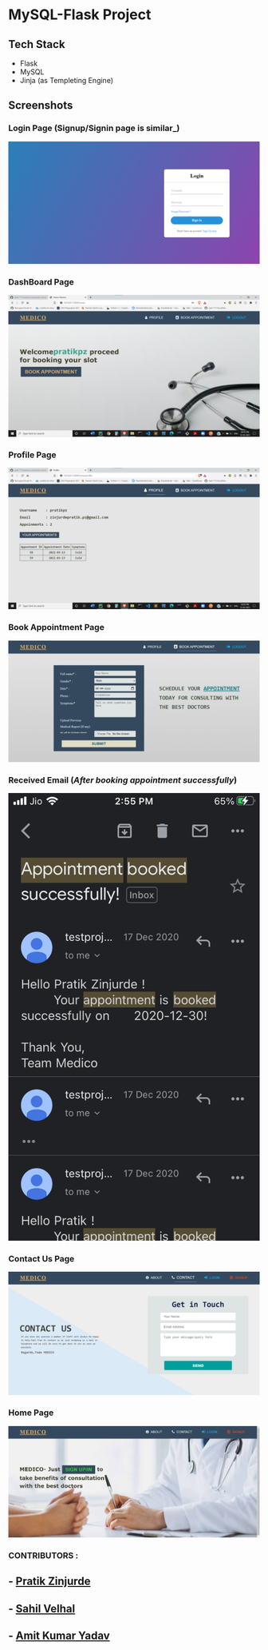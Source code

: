 <h1> MySQL-Flask Project </h1> 

## Tech Stack 
* Flask
* MySQL
* Jinja (as Templeting Engine)

## Screenshots
### Login Page (Signup/Signin page is similar_)
<img src="Screenshots/login.png" alt="Login Page">

### DashBoard Page
<img src="Screenshots\1.png" alt="Dashboard Page">

### Profile Page 
<img src="Screenshots\2.png" alt="Profile Page">

### Book Appointment Page 
<img src="Screenshots\bookAppointment.png" alt="Book Appointment Page">

### Received Email (_After booking appointment successfully_)
<img src="Screenshots\IMG-2198.PNG" alt="Email Pic">

### Contact Us Page 
<img src="Screenshots/contact.png" alt="Contact Us Page">

### Home Page 
<img src="Screenshots/index.png" alt="Home Page">


### CONTRIBUTORS :
## - [Pratik Zinjurde](https://github.com/pratikpz18)
## - [Sahil Velhal](https://github.com/sahil-777)
## - [Amit Kumar Yadav](https://github.com/yadavamitk221)
